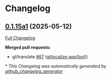 # Changelog

## [0.1.15a1](https://github.com/OpenVoiceOS/ovos-skill-personal/tree/0.1.15a1) (2025-05-12)

[Full Changelog](https://github.com/OpenVoiceOS/ovos-skill-personal/compare/0.1.14...0.1.15a1)

**Merged pull requests:**

- gl/translate [\#67](https://github.com/OpenVoiceOS/ovos-skill-personal/pull/67) ([gitlocalize-app[bot]](https://github.com/apps/gitlocalize-app))



\* *This Changelog was automatically generated by [github_changelog_generator](https://github.com/github-changelog-generator/github-changelog-generator)*
